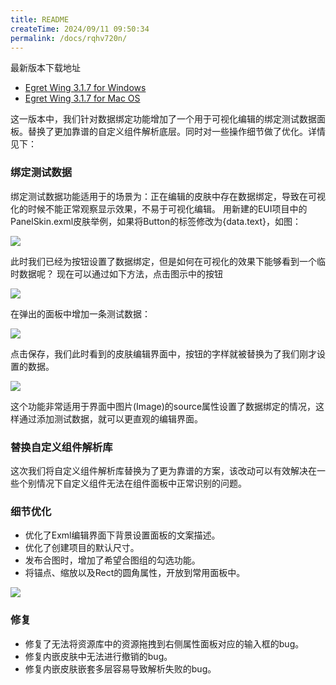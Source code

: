 ```yaml
---
title: README
createTime: 2024/09/11 09:50:34
permalink: /docs/rqhv720n/
---
```


最新版本下载地址

- [Egret Wing 3.1.7 for Windows](http://tool.egret-labs.org/EgretWing/electron/EgretWing-v3.1.7.exe?d=0707)
- [Egret Wing 3.1.7 for Mac OS](http://tool.egret-labs.org/EgretWing/electron/EgretWing-v3.1.7.dmg?d=0707)

这一版本中，我们针对数据绑定功能增加了一个用于可视化编辑的绑定测试数据面板。替换了更加靠谱的自定义组件解析底层。同时对一些操作细节做了优化。详情见下：

### 绑定测试数据
绑定测试数据功能适用于的场景为：正在编辑的皮肤中存在数据绑定，导致在可视化的时候不能正常观察显示效果，不易于可视化编辑。
用新建的EUI项目中的PanelSkin.exml皮肤举例，如果将Button的标签修改为{data.text}，如图：

![](1.png)

此时我们已经为按钮设置了数据绑定，但是如何在可视化的效果下能够看到一个临时数据呢？
现在可以通过如下方法，点击图示中的按钮

![](2.png)

在弹出的面板中增加一条测试数据：

![](3.png)

点击保存，我们此时看到的皮肤编辑界面中，按钮的字样就被替换为了我们刚才设置的数据。

![](4.png)

这个功能非常适用于界面中图片(Image)的source属性设置了数据绑定的情况，这样通过添加测试数据，就可以更直观的编辑界面。


### 替换自定义组件解析库
这次我们将自定义组件解析库替换为了更为靠谱的方案，该改动可以有效解决在一些个别情况下自定义组件无法在组件面板中正常识别的问题。

### 细节优化
- 优化了Exml编辑界面下背景设置面板的文案描述。
- 优化了创建项目的默认尺寸。
- 发布合图时，增加了希望合图组的勾选功能。
- 将锚点、缩放以及Rect的圆角属性，开放到常用面板中。

![](5.png)

### 修复
- 修复了无法将资源库中的资源拖拽到右侧属性面板对应的输入框的bug。
- 修复内嵌皮肤中无法进行撤销的bug。
- 修复内嵌皮肤嵌套多层容易导致解析失败的bug。
